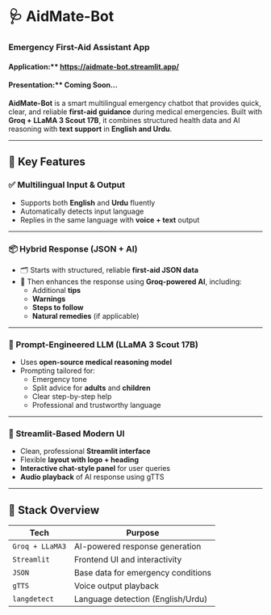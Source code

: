 # 🩺 AidMate-Bot  
### Emergency First-Aid Assistant App

#### Application:**  https://aidmate-bot.streamlit.app/

#### Presentation:** Coming Soon...


**AidMate-Bot** is a smart multilingual emergency chatbot that provides quick, clear, and reliable **first-aid guidance** during medical emergencies. Built with **Groq + LLaMA 3 Scout 17B**, it combines structured health data and AI reasoning with **text support** in **English and Urdu**.

---

## 🚀 Key Features

### ✅ Multilingual Input & Output
- Supports both **English** and **Urdu** fluently  
- Automatically detects input language  
- Replies in the same language with **voice + text** output  

---

### 📦 Hybrid Response (JSON + AI)
- 🗂 Starts with structured, reliable **first-aid JSON data**  
- 🤖 Then enhances the response using **Groq-powered AI**, including:
  - Additional **tips**
  - **Warnings**
  - **Steps to follow**
  - **Natural remedies** (if applicable)

---

### 🧠 Prompt-Engineered LLM (LLaMA 3 Scout 17B)
- Uses **open-source medical reasoning model**  
- Prompting tailored for:
  - Emergency tone
  - Split advice for **adults** and **children**  
  - Clear step-by-step help  
  - Professional and trustworthy language  

---

### 💬 Streamlit-Based Modern UI
- Clean, professional **Streamlit interface**
- Flexible **layout with logo + heading**
- **Interactive chat-style panel** for user queries
- **Audio playback** of AI response using gTTS

---

## 🔧 Stack Overview

| Tech            | Purpose                                 |
|------------------|------------------------------------------|
| `Groq + LLaMA3`  | AI-powered response generation          |
| `Streamlit`      | Frontend UI and interactivity           |
| `JSON`           | Base data for emergency conditions      |
| `gTTS`           | Voice output playback                   |
| `langdetect`     | Language detection (English/Urdu)       |
